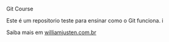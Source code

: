 Git Course

Este é um repositorio teste para ensinar como o Git funciona. i

Saiba mais em [williamjusten.com.br](http://williamjusten.com.br)
